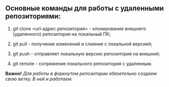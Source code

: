 ## Основные команды для работы с удаленными репозиториями: ##

 1. git clone <url-адрес репозитория> - клонирование внешнего (удаленного) репозитория на локальный ПК;

 2. git pull - получение изменений и слияние с локальной версией;

 3. git push - отправляет локальную версию репозитория на внешний;

 4. git remote - сопряжение локального репозитория с удаленным.

 **Важно!**  *Для работы в форкнутом репозитории обязательно создаем свою ветку. В ней и работаем.*

